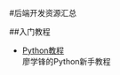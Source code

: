 #后端开发资源汇总

##入门教程

+ [Python教程](http://www.liaoxuefeng.com/wiki/001374738125095c955c1e6d8bb493182103fac9270762a000)  
  廖学锋的Python新手教程
